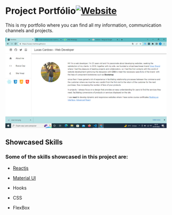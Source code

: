 # Project Portfólio[![Website](https://img.shields.io/website?url=https%3A%2F%2Flucass-martinss.github.io%2Fbusca-cep%2F)](https://lucass-martinss.github.io/)


This is my portfolio where you can find all my information, communication channels and projects.

![](./public/Captura%20de%20Tela%20(6).png)



## Showcased Skills
### Some of the skills showcased in this project are:

* [Reactjs](https://github.com/facebook/create-react-app)

* [Material UI](https://github.com/mui/material-ui)

* Hooks

* CSS

* FlexBox
